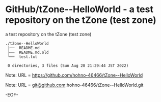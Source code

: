 # GitHub/tZone--HelloWorld - a test repository on the tZone (test zone)

a test repository on the tZone (test zone)

    ./tZone--HelloWorld
     ├──  README.md
     ├──  README.md.old
     └──  test.txt
     
     0 directories, 3 files (Sun Aug 28 21:29:44 JST 2022)


Note: URL = https://github.com/hohno-46466/tZone--HelloWorld

Note: URL = git@github.com:hohno-46466/tZone--HelloWorld.git

-EOF-
